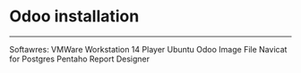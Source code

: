 # Odoo installation
---
Softawres:
VMWare Workstation 14 Player
Ubuntu Odoo Image File
Navicat for Postgres
Pentaho Report Designer
